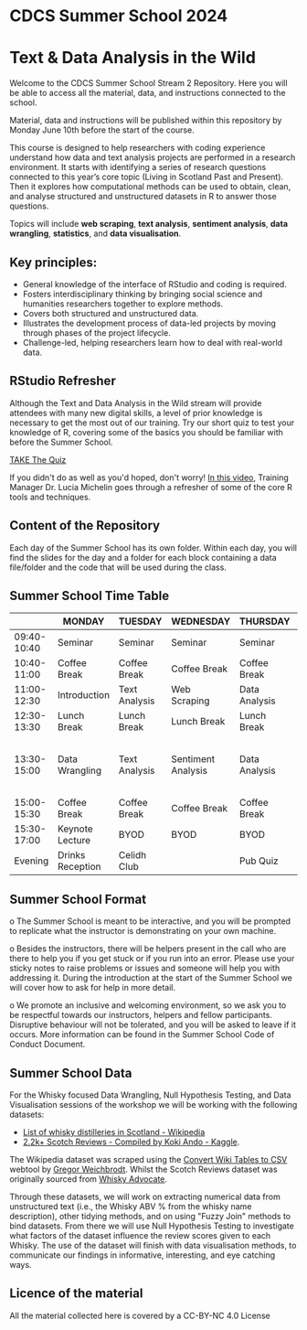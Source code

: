 # CDCS Summer School 2024 
# Text & Data Analysis in the Wild

Welcome to the CDCS Summer School Stream 2 Repository. Here you will be able to access all the material, data, and instructions connected to the school. 

Material, data and instructions will be published within this repository by Monday June 10th before the start of the course.

This course is designed to help researchers with coding experience understand how data and text analysis projects are performed in a research environment. 
It starts with identifying a series of research questions connected to this year’s core topic (Living in Scotland Past and Present). Then it explores how computational methods can be used to obtain, clean, and analyse structured and unstructured datasets in R to answer those questions. 

Topics will include **web scraping**, **text analysis**, **sentiment analysis**, **data wrangling**, **statistics**, and **data visualisation**.

## Key principles: 
- General knowledge of the interface of RStudio and coding is required. 
- Fosters interdisciplinary thinking by bringing social science and humanities researchers together to explore methods.
- Covers both structured and unstructured data.
- Illustrates the development process of data-led projects by moving through phases of the project lifecycle.
- Challenge-led, helping researchers learn how to deal with real-world data.

## RStudio Refresher
Although the Text and Data Analysis in the Wild stream will provide attendees with many new digital skills, a level of prior knowledge is necessary to get the most out of our training. Try our short quiz to test your knowledge of R, covering some of the basics you should be familiar with before the Summer School. 

[TAKE The Quiz](https://forms.office.com/e/cjsdkpbyMv)

If you didn't do as well as you'd hoped, don't worry! [In this video](https://edin.ac/3JzOM0P), Training Manager Dr. Lucia Michelin goes through a refresher of some of the core R tools and techniques.

## Content of the Repository
Each day of the Summer School has its own folder. Within each day, you will find the slides for the day and a folder for each block containing a data file/folder and the code that will be used during the class.


## Summer School Time Table
| |MONDAY|TUESDAY|WEDNESDAY|THURSDAY|FRIDAY|
|---|---|---|---|---|---|
|09:40-10:40|	Seminar|	Seminar|	Seminar|	Seminar|	Seminar|
|10:40-11:00|	Coffee Break|	Coffee Break|	Coffee Break|	Coffee Break|	Coffee Break|
|11:00-12:30|	Introduction|	Text Analysis|	Web Scraping|	Data Analysis|	Data Visualisation|
|12:30-13:30|	Lunch Break|	Lunch Break|	Lunch Break|	Lunch Break|	Lunch Break|
|13:30- 15:00|	Data Wrangling|	Text Analysis|	Sentiment Analysis|	Data Analysis|	Data Visualisation and Geographic Data|
|15:00-15:30|	Coffee Break|	Coffee Break|	Coffee Break|	Coffee Break|	Coffee Break|
|15:30-17:00|	Keynote Lecture|	BYOD|	BYOD|	BYOD|	Next Steps|
|Evening|Drinks Reception|Celidh Club| |Pub Quiz|Drinks|

## Summer School Format
o The Summer School is meant to be interactive, and you will be prompted to replicate what the instructor is demonstrating on your own machine.

o Besides the instructors, there will be helpers present in the call who are there to help you if you get stuck or if you run into an error. Please use your sticky notes to raise problems or issues and someone will help you with addressing it. During the introduction at the start of the Summer School we will cover how to ask for help in more detail.

o We promote an inclusive and welcoming environment, so we ask you to be respectful towards our instructors, helpers and fellow participants. Disruptive behaviour will not be tolerated, and you will be asked to leave if it occurs. More information can be found in the Summer School Code of Conduct Document. 

## Summer School Data 

For the Whisky focused Data Wrangling, Null Hypothesis Testing, and Data Visualisation sessions of the workshop we will be working with the following datasets:

* [List of whisky distilleries in Scotland - Wikipedia](https://en.wikipedia.org/wiki/List_of_whisky_distilleries_in_Scotland)
* [2.2k+ Scotch Reviews - Compiled by Koki Ando - Kaggle](https://www.kaggle.com/datasets/koki25ando/22000-scotch-whisky-reviews?resource=download).

The Wikipedia dataset was scraped using the [Convert Wiki Tables to CSV](https://wikitable2csv.ggor.de/) webtool by [Gregor Weichbrodt](https://github.com/gambolputty/wikitable2csv). Whilst the Scotch Reviews dataset was originally sourced from [Whisky Advocate](https://whiskyadvocate.com/). 

Through these datasets, we will work on extracting numerical data from unstructured text (i.e., the Whisky ABV % from the whisky name description), other tidying methods, and on using "Fuzzy Join" methods to bind datasets. From there we will use Null Hypothesis Testing to investigate what factors of the dataset influence the review scores given to each Whisky. The use of the dataset will finish with data visualisation methods, to communicate our findings in informative, interesting, and eye catching ways.

## Licence of the material
All the material collected here is covered by a CC-BY-NC 4.0 License

